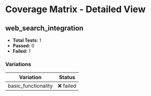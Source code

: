# Coverage Matrix - Detailed View

## web_search_integration

- **Total Tests:** 1
- **Passed:** 0
- **Failed:** 1

### Variations

| Variation | Status |
|-----------|--------|
| basic_functionality | ❌ failed |

